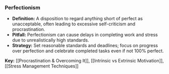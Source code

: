 ### Perfectionism

- **Definition:** A disposition to regard anything short of perfect as unacceptable, often leading to excessive self-criticism and procrastination.
- **Pitfall:** Perfectionism can cause delays in completing work and stress due to unrealistically high standards.
- **Strategy:** Set reasonable standards and deadlines; focus on progress over perfection and celebrate completed tasks even if not 100% perfect.

**Key:** [[Procrastination & Overcoming It]], [[Intrinsic vs Extrinsic Motivation]], [[Stress Management Techniques]]